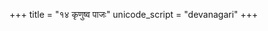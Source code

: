 +++
title = "१४ कृणुष्व पाजः"
unicode_script = "devanagari"
+++

<div class="js_include" url="../../../../../../saMskAra/mantraH/agniH/Rk/kRNuShva_pAjaH/"  newLevelForH1="2" includeTitle="false"> </div>  
